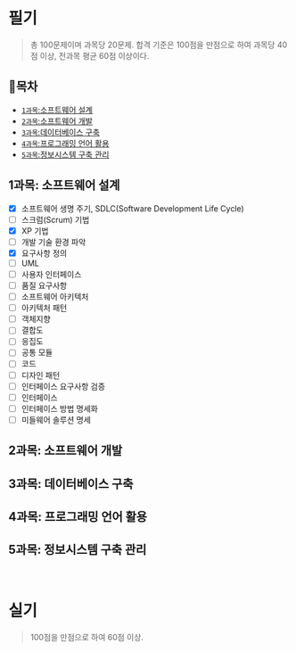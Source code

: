 # 필기
> 총 100문제이며 과목당 20문제. 합격 기준은 100점을 만점으로 하여 과목당 40점 이상, 전과목 평균 60점 이상이다.

## 🚩목차
- [`1과목`:소프트웨어 설계](#1과목-소프트웨어-설계)
- [`2과목`:소프트웨어 개발](#2과목-소프트웨어-개발)
- [`3과목`:데이터베이스 구축](#3과목-데이터베이스-구축)
- [`4과목`:프로그래밍 언어 활용](#4과목-프로그래밍-언어-활용)
- [`5과목`:정보시스템 구축 관리](#5과목-정보시스템-구축-관리)

## 1과목: 소프트웨어 설계

* [X] 소프트웨어 생명 주기, SDLC(Software Development Life Cycle)
* [ ] 스크럼(Scrum) 기법
* [X] XP 기법
* [ ] 개발 기술 환경 파악
* [X] 요구사항 정의
* [ ] UML
* [ ] 사용자 인터페이스
* [ ] 품질 요구사항
* [ ] 소프트웨어 아키텍처
* [ ] 아키텍처 패턴
* [ ] 객체지향
* [ ] 결합도
* [ ] 응집도
* [ ] 공통 모듈
* [ ] 코드
* [ ] 디자인 패턴
* [ ] 인터페이스 요구사항 검증
* [ ] 인터페이스
* [ ] 인터페이스 방법 명세화
* [ ] 미들웨어 솔루션 명세
          
## 2과목: 소프트웨어 개발

## 3과목: 데이터베이스 구축

## 4과목: 프로그래밍 언어 활용

## 5과목: 정보시스템 구축 관리

<br>

# 실기
> 100점을 만점으로 하여 60점 이상.
